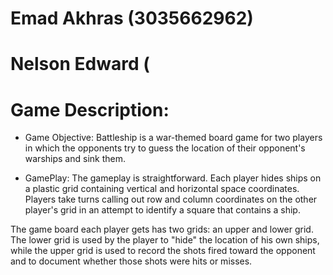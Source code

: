 # Emad Akhras (3035662962)
# Nelson Edward (

# Game Description:

* Game Objective:
Battleship is a war-themed board game for two players in which the opponents try to guess the location of their opponent's warships and sink them. 

* GamePlay:
The gameplay is straightforward. Each player hides ships on a plastic grid containing vertical and horizontal space coordinates. Players take turns calling out row and column coordinates on the other player's grid in an attempt to identify a square that contains a ship. 

The game board each player gets has two grids: an upper and lower grid. The lower grid is used by the player to "hide" the location of his own ships, while the upper grid is used to record the shots fired toward the opponent and to document whether those shots were hits or misses.

